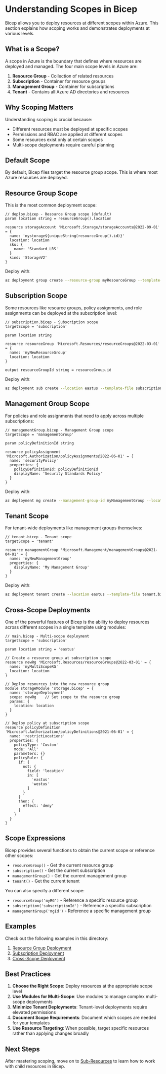 # Understanding Scopes in Bicep

Bicep allows you to deploy resources at different scopes within Azure. This section explains how scoping works and demonstrates deployments at various levels.

## What is a Scope?

A scope in Azure is the boundary that defines where resources are deployed and managed. The four main scope levels in Azure are:

1. **Resource Group** - Collection of related resources
2. **Subscription** - Container for resource groups
3. **Management Group** - Container for subscriptions
4. **Tenant** - Contains all Azure AD directories and resources

## Why Scoping Matters

Understanding scoping is crucial because:

- Different resources must be deployed at specific scopes
- Permissions and RBAC are applied at different scopes
- Some resources exist only at certain scopes
- Multi-scope deployments require careful planning

## Default Scope

By default, Bicep files target the resource group scope. This is where most Azure resources are deployed.

## Resource Group Scope

This is the most common deployment scope:

```bicep
// deploy.bicep - Resource Group scope (default)
param location string = resourceGroup().location

resource storageAccount 'Microsoft.Storage/storageAccounts@2022-09-01' = {
  name: 'mystorage${uniqueString(resourceGroup().id)}'
  location: location
  sku: {
    name: 'Standard_LRS'
  }
  kind: 'StorageV2'
}
```

Deploy with:
```bash
az deployment group create --resource-group myResourceGroup --template-file deploy.bicep
```

## Subscription Scope

Some resources like resource groups, policy assignments, and role assignments can be deployed at the subscription level:

```bicep
// subscription.bicep - Subscription scope
targetScope = 'subscription'

param location string

resource resourceGroup 'Microsoft.Resources/resourceGroups@2022-03-01' = {
  name: 'myNewResourceGroup'
  location: location
}

output resourceGroupId string = resourceGroup.id
```

Deploy with:
```bash
az deployment sub create --location eastus --template-file subscription.bicep
```

## Management Group Scope

For policies and role assignments that need to apply across multiple subscriptions:

```bicep
// managementGroup.bicep - Management Group scope
targetScope = 'managementGroup'

param policyDefinitionId string

resource policyAssignment 'Microsoft.Authorization/policyAssignments@2022-06-01' = {
  name: 'securityPolicy'
  properties: {
    policyDefinitionId: policyDefinitionId
    displayName: 'Security Standards Policy'
  }
}
```

Deploy with:
```bash
az deployment mg create --management-group-id myManagementGroup --location eastus --template-file managementGroup.bicep
```

## Tenant Scope

For tenant-wide deployments like management groups themselves:

```bicep
// tenant.bicep - Tenant scope
targetScope = 'tenant'

resource managementGroup 'Microsoft.Management/managementGroups@2021-04-01' = {
  name: 'myNewManagementGroup'
  properties: {
    displayName: 'My Management Group'
  }
}
```

Deploy with:
```bash
az deployment tenant create --location eastus --template-file tenant.bicep
```

## Cross-Scope Deployments

One of the powerful features of Bicep is the ability to deploy resources across different scopes in a single template using modules:

```bicep
// main.bicep - Multi-scope deployment
targetScope = 'subscription'

param location string = 'eastus'

// Create a resource group at subscription scope
resource newRg 'Microsoft.Resources/resourceGroups@2022-03-01' = {
  name: 'myMultiScopeRG'
  location: location
}

// Deploy resources into the new resource group
module storageModule 'storage.bicep' = {
  name: 'storageDeployment'
  scope: newRg    // Set scope to the resource group
  params: {
    location: location
  }
}

// Deploy policy at subscription scope
resource policyDefinition 'Microsoft.Authorization/policyDefinitions@2021-06-01' = {
  name: 'restrictLocations'
  properties: {
    policyType: 'Custom'
    mode: 'All'
    parameters: {}
    policyRule: {
      if: {
        not: {
          field: 'location'
          in: [
            'eastus'
            'westus'
          ]
        }
      }
      then: {
        effect: 'deny'
      }
    }
  }
}
```

## Scope Expressions

Bicep provides several functions to obtain the current scope or reference other scopes:

- `resourceGroup()` - Get the current resource group
- `subscription()` - Get the current subscription
- `managementGroup()` - Get the current management group
- `tenant()` - Get the current tenant

You can also specify a different scope:

- `resourceGroup('myRG')` - Reference a specific resource group
- `subscription('subscriptionId')` - Reference a specific subscription
- `managementGroup('mgId')` - Reference a specific management group

## Examples

Check out the following examples in this directory:

1. [Resource Group Deployment](./rg-scope.bicep)
2. [Subscription Deployment](./sub-scope.bicep)
3. [Cross-Scope Deployment](./cross-scope.bicep)

## Best Practices

1. **Choose the Right Scope**: Deploy resources at the appropriate scope level
2. **Use Modules for Multi-Scope**: Use modules to manage complex multi-scope deployments
3. **Minimize Tenant Deployments**: Tenant-level deployments require elevated permissions
4. **Document Scope Requirements**: Document which scopes are needed for your templates
5. **Use Resource Targeting**: When possible, target specific resources rather than applying changes broadly

## Next Steps

After mastering scoping, move on to [Sub-Resources](../06-sub-resources/README.md) to learn how to work with child resources in Bicep.